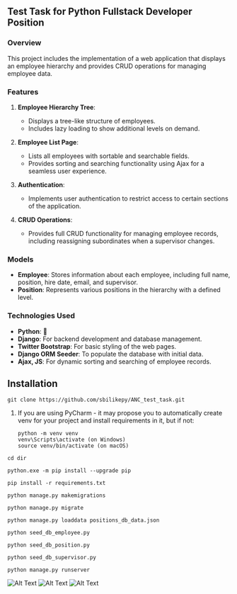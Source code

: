 
## Test Task for Python Fullstack Developer Position

### Overview

This project includes the implementation of a web application that displays an employee hierarchy and provides CRUD operations for managing employee data.

### Features

1. **Employee Hierarchy Tree**: 
   - Displays a tree-like structure of employees.
   - Includes lazy loading to show additional levels on demand.

2. **Employee List Page**:
   - Lists all employees with sortable and searchable fields.
   - Provides sorting and searching functionality using Ajax for a seamless user experience.

3. **Authentication**:
   - Implements user authentication to restrict access to certain sections of the application.

4. **CRUD Operations**:
   - Provides full CRUD functionality for managing employee records, including reassigning subordinates when a supervisor changes.

### Models

- **Employee**: Stores information about each employee, including full name, position, hire date, email, and supervisor.
- **Position**: Represents various positions in the hierarchy with a defined level.

### Technologies Used
- **Python**: 🐍
- **Django**: For backend development and database management.
- **Twitter Bootstrap**: For basic styling of the web pages.
- **Django ORM Seeder**: To populate the database with initial data.
- **Ajax, JS**: For dynamic sorting and searching of employee records.

## Installation



`
git clone https://github.com/sbilikepy/ANC_test_task.git
`
1. If you are using PyCharm - it may propose you to automatically create venv for your project 
    and install requirements in it, but if not:
    ```
    python -m venv venv
    venv\Scripts\activate (on Windows)
    source venv/bin/activate (on macOS)
    ```
`
cd dir
`

`
python.exe -m pip install --upgrade pip
`

`
pip install -r requirements.txt
`

`
python manage.py makemigrations
`

`
python manage.py migrate
`

`
python manage.py loaddata positions_db_data.json
`

`
python seed_db_employee.py
`

`
python seed_db_position.py
`

`
python seed_db_supervisor.py
`

`
python manage.py runserver 
`

![Alt Text](https://s2.ezgif.com/tmp/ezgif-2-54d2753c6d.gif)
![Alt Text](https://s3.ezgif.com/tmp/ezgif-3-72b0edb7db.gif)
![Alt Text](https://s2.ezgif.com/tmp/ezgif-2-ed05d00fa4.gif)
